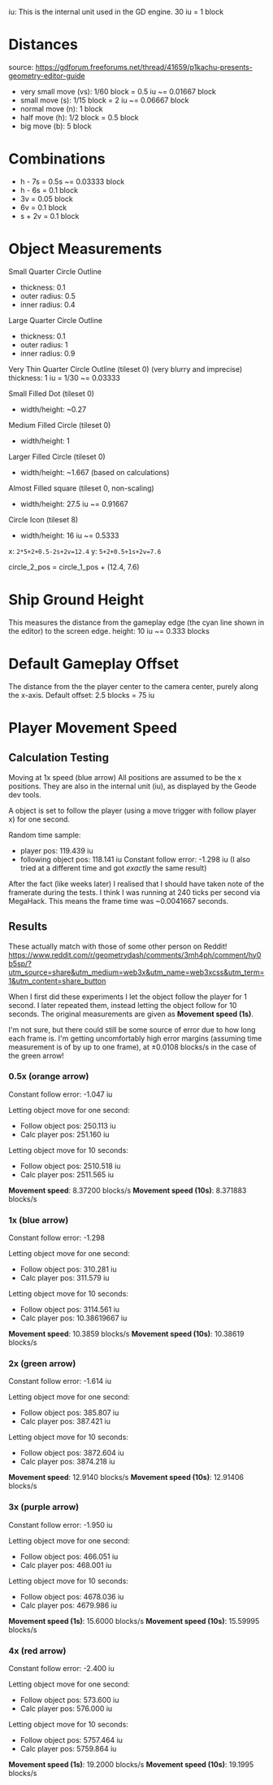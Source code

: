 iu: This is the internal unit used in the GD engine.
30 iu = 1 block

# Distances
source:
https://gdforum.freeforums.net/thread/41659/p1kachu-presents-geometry-editor-guide
- very small move (vs): 1/60 block = 0.5 iu ~= 0.01667 block
- small move (s): 1/15 block = 2 iu ~= 0.06667 block
- normal move (n): 1 block
- half move (h): 1/2 block = 0.5 block
- big move (b): 5 block

# Combinations
- h - 7s = 0.5s ~= 0.03333 block
- h - 6s = 0.1 block
- 3v = 0.05 block
- 6v = 0.1 block
- s + 2v = 0.1 block

# Object Measurements
Small Quarter Circle Outline
- thickness: 0.1
- outer radius: 0.5 
- inner radius: 0.4

Large Quarter Circle Outline
- thickness: 0.1
- outer radius: 1
- inner radius: 0.9

Very Thin Quarter Circle Outline (tileset 0)
(very blurry and imprecise)
thickness: 1 iu = 1/30 ~= 0.03333

Small Filled Dot (tileset 0)
- width/height: ~0.27

Medium Filled Circle (tileset 0)
- width/height: 1

Larger Filled Circle (tileset 0)
- width/height: ~1.667 (based on calculations)

Almost Filled square (tileset 0, non-scaling)
- width/height: 27.5 iu ~= 0.91667

Circle Icon (tileset 8)
- width/height: 16 iu ~= 0.5333

x: `2*5+2+0.5-2s+2v=12.4`
y: `5+2+0.5+1s+2v=7.6`

circle_2_pos = circle_1_pos + (12.4, 7.6)

# Ship Ground Height
This measures the distance from the gameplay edge (the cyan line shown in the
editor) to the screen edge.
height: 10 iu ~= 0.333 blocks

# Default Gameplay Offset
The distance from the the player center to the camera center, purely along the x-axis.
Default offset: 2.5 blocks = 75 iu

# Player Movement Speed
## Calculation Testing
Moving at 1x speed (blue arrow)
All positions are assumed to be the x positions. They are also in the internal
unit (iu), as displayed by the Geode dev tools.

A object is set to follow the player (using a move trigger with follow player x)
for one second.

Random time sample:
- player pos: 119.439 iu
- following object pos: 118.141 iu
Constant follow error: -1.298 iu
(I also tried at a different time and got *exactly* the same result)

After the fact (like weeks later) I realised that I should have taken note of the framerate during the tests. I think I was running at 240 ticks per second via MegaHack. This means the frame time was ~0.0041667 seconds.

## Results
These actually match with those of some other person on Reddit!
https://www.reddit.com/r/geometrydash/comments/3mh4ph/comment/hy0b5sp/?utm_source=share&utm_medium=web3x&utm_name=web3xcss&utm_term=1&utm_content=share_button

When I first did these experiments I let the object follow the player for 1 second. I later repeated them, instead letting the object follow for 10 seconds. The original measurements are given as **Movement speed (1s)**.

I'm not sure, but there could still be some source of error due to how long each frame is. I'm getting uncomfortably high error margins (assuming time measurement is of by up to one frame), at ±0.0108 blocks/s in the case of the green arrow!
### 0.5x (orange arrow)
Constant follow error: -1.047 iu

Letting object move for one second:
- Follow object pos: 250.113 iu
- Calc player pos: 251.160 iu

Letting object move for 10 seconds:
- Follow object pos: 2510.518 iu
- Calc player pos: 2511.565 iu

**Movement speed**: 8.37200 blocks/s
**Movement speed (10s)**: 8.371883 blocks/s
### 1x (blue arrow)
Constant follow error: -1.298

Letting object move for one second:
- Follow object pos: 310.281 iu
- Calc player pos: 311.579 iu

Letting object move for 10 seconds:
- Follow object pos: 3114.561 iu
- Calc player pos: 10.38619667 iu

**Movement speed**: 10.3859 blocks/s
**Movement speed (10s)**: 10.38619 blocks/s
### 2x (green arrow)
Constant follow error: -1.614 iu

Letting object move for one second:
- Follow object pos: 385.807 iu
- Calc player pos: 387.421 iu

Letting object move for 10 seconds:
- Follow object pos: 3872.604 iu
- Calc player pos: 3874.218 iu

**Movement speed**: 12.9140 blocks/s
**Movement speed (10s)**: 12.91406 blocks/s

### 3x (purple arrow)
Constant follow error: -1.950 iu

Letting object move for one second:
- Follow object pos: 466.051 iu
- Calc player pos: 468.001 iu

Letting object move for 10 seconds:
- Follow object pos: 4678.036 iu
- Calc player pos: 4679.986 iu

**Movement speed (1s)**: 15.6000 blocks/s
**Movement speed (10s)**: 15.59995 blocks/s
### 4x (red arrow)
Constant follow error: -2.400 iu

Letting object move for one second:
- Follow object pos: 573.600 iu
- Calc player pos: 576.000 iu

Letting object move for 10 seconds:
- Follow object pos: 5757.464 iu
- Calc player pos: 5759.864 iu

**Movement speed (1s)**: 19.2000 blocks/s
**Movement speed (10s)**: 19.1995 blocks/s

